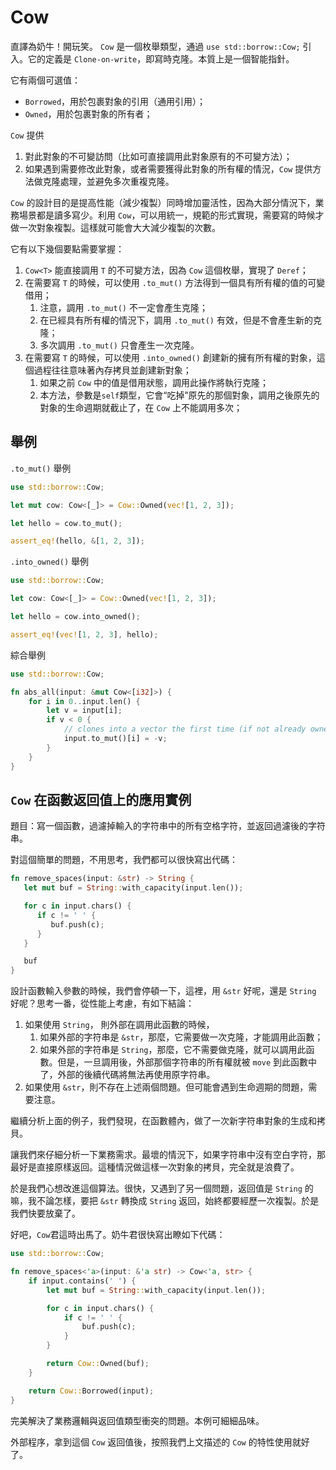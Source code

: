 # Cow

直譯為奶牛！開玩笑。
`Cow` 是一個枚舉類型，通過 `use std::borrow::Cow;` 引入。它的定義是 `Clone-on-write`，即寫時克隆。本質上是一個智能指針。

它有兩個可選值：
- `Borrowed`，用於包裹對象的引用（通用引用）；
- `Owned`，用於包裹對象的所有者；

`Cow` 提供

1. 對此對象的不可變訪問（比如可直接調用此對象原有的不可變方法）；
2. 如果遇到需要修改此對象，或者需要獲得此對象的所有權的情況，`Cow` 提供方法做克隆處理，並避免多次重複克隆。

`Cow` 的設計目的是提高性能（減少複製）同時增加靈活性，因為大部分情況下，業務場景都是讀多寫少。利用 `Cow`，可以用統一，規範的形式實現，需要寫的時候才做一次對象複製。這樣就可能會大大減少複製的次數。

它有以下幾個要點需要掌握：

1. `Cow<T>` 能直接調用 `T` 的不可變方法，因為 `Cow` 這個枚舉，實現了 `Deref`；
2. 在需要寫 `T` 的時候，可以使用 `.to_mut()` 方法得到一個具有所有權的值的可變借用；
    1. 注意，調用 `.to_mut()` 不一定會產生克隆；
    2. 在已經具有所有權的情況下，調用 `.to_mut()` 有效，但是不會產生新的克隆；
    3. 多次調用 `.to_mut()` 只會產生一次克隆。
3. 在需要寫 `T` 的時候，可以使用 `.into_owned()` 創建新的擁有所有權的對象，這個過程往往意味著內存拷貝並創建新對象；
    1. 如果之前 `Cow` 中的值是借用狀態，調用此操作將執行克隆；
    2. 本方法，參數是`self`類型，它會“吃掉”原先的那個對象，調用之後原先的對象的生命週期就截止了，在 `Cow` 上不能調用多次；


## 舉例

`.to_mut()` 舉例

```rust
use std::borrow::Cow;

let mut cow: Cow<[_]> = Cow::Owned(vec![1, 2, 3]);

let hello = cow.to_mut();

assert_eq!(hello, &[1, 2, 3]);
```

`.into_owned()` 舉例

```rust
use std::borrow::Cow;

let cow: Cow<[_]> = Cow::Owned(vec![1, 2, 3]);

let hello = cow.into_owned();

assert_eq!(vec![1, 2, 3], hello);
```

綜合舉例

```rust
use std::borrow::Cow;

fn abs_all(input: &mut Cow<[i32]>) {
    for i in 0..input.len() {
        let v = input[i];
        if v < 0 {
            // clones into a vector the first time (if not already owned)
            input.to_mut()[i] = -v;
        }
    }
}
```

## `Cow` 在函數返回值上的應用實例

題目：寫一個函數，過濾掉輸入的字符串中的所有空格字符，並返回過濾後的字符串。

對這個簡單的問題，不用思考，我們都可以很快寫出代碼：

```rust
fn remove_spaces(input: &str) -> String {
   let mut buf = String::with_capacity(input.len());

   for c in input.chars() {
      if c != ' ' {
         buf.push(c);
      }
   }

   buf
}
```

設計函數輸入參數的時候，我們會停頓一下，這裡，用 `&str` 好呢，還是 `String` 好呢？思考一番，從性能上考慮，有如下結論：

1. 如果使用 `String`， 則外部在調用此函數的時候，
    1. 如果外部的字符串是 `&str`，那麼，它需要做一次克隆，才能調用此函數；
    2. 如果外部的字符串是 `String`，那麼，它不需要做克隆，就可以調用此函數。但是，一旦調用後，外部那個字符串的所有權就被 `move` 到此函數中了，外部的後續代碼將無法再使用原字符串。
2. 如果使用 `&str`，則不存在上述兩個問題。但可能會遇到生命週期的問題，需要注意。

繼續分析上面的例子，我們發現，在函數體內，做了一次新字符串對象的生成和拷貝。

讓我們來仔細分析一下業務需求。最壞的情況下，如果字符串中沒有空白字符，那最好是直接原樣返回。這種情況做這樣一次對象的拷貝，完全就是浪費了。

於是我們心想改進這個算法。很快，又遇到了另一個問題，返回值是 `String` 的嘛，我不論怎樣，要把 `&str` 轉換成 `String` 返回，始終都要經歷一次複製。於是我們快要放棄了。

好吧，`Cow`君這時出馬了。奶牛君很快寫出瞭如下代碼：

```rust
use std::borrow::Cow;

fn remove_spaces<'a>(input: &'a str) -> Cow<'a, str> {
    if input.contains(' ') {
        let mut buf = String::with_capacity(input.len());

        for c in input.chars() {
            if c != ' ' {
                buf.push(c);
            }
        }

        return Cow::Owned(buf);
    }

    return Cow::Borrowed(input);
}

```

完美解決了業務邏輯與返回值類型衝突的問題。本例可細細品味。

外部程序，拿到這個 `Cow` 返回值後，按照我們上文描述的 `Cow` 的特性使用就好了。
